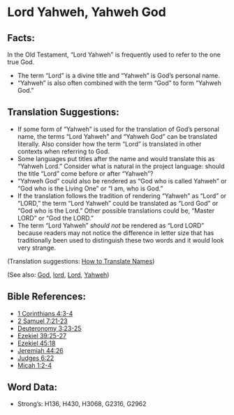 # Lord Yahweh, Yahweh God

## Facts:

In the Old Testament, “Lord Yahweh” is frequently used to refer to the one true God.

* The term “Lord” is a divine title and “Yahweh” is God’s personal name.
* “Yahweh” is also often combined with the term “God” to form “Yahweh God.”

## Translation Suggestions:

* If some form of “Yahweh” is used for the translation of God’s personal name, the terms “Lord Yahweh” and “Yahweh God” can be translated literally. Also consider how the term “Lord” is translated in other contexts when referring to God.
* Some languages put titles after the name and would translate this as “Yahweh Lord.” Consider what is natural in the project language: should the title “Lord” come before or after “Yahweh”?
* “Yahweh God” could also be rendered as “God who is called Yahweh” or “God who is the Living One” or “I am, who is God.”
* If the translation follows the tradition of rendering “Yahweh” as “Lord” or “LORD,” the term “Lord Yahweh” could be translated as “Lord God” or “God who is the Lord.” Other possible translations could be, “Master LORD” or “God the LORD.”
* The term “Lord Yahweh” _should not_ be rendered as “Lord LORD” because readers may not notice the difference in letter size that has traditionally been used to distinguish these two words and it would look very strange.

(Translation suggestions: [How to Translate Names](rc://en/ta/man/translate/translate-names))

(See also: [God](../kt/god.md), [lord](../kt/lord.md), [Lord](../kt/lord.md), [Yahweh](../kt/yahweh.md))

## Bible References:

* [1 Corinthians 4:3-4](rc://en/tn/help/1co/04/03)
* [2 Samuel 7:21-23](rc://en/tn/help/2sa/07/21)
* [Deuteronomy 3:23-25](rc://en/tn/help/deu/03/23)
* [Ezekiel 39:25-27](rc://en/tn/help/ezk/39/25)
* [Ezekiel 45:18](rc://en/tn/help/ezk/45/18)
* [Jeremiah 44:26](rc://en/tn/help/jer/44/26)
* [Judges 6:22](rc://en/tn/help/jdg/06/22)
* [Micah 1:2-4](rc://en/tn/help/mic/01/02)

## Word Data:

* Strong’s: H136, H430, H3068, G2316, G2962
